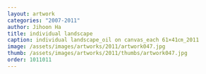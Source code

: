 ```yaml
---
layout: artwork
categories: "2007-2011"
author: Jihoon Ha
title: individual landscape
caption: individual landscape_oil on canvas_each 61×41㎝_2011
image: /assets/images/artworks/2011/artwork047.jpg
thumb: /assets/images/artworks/2011/thumbs/artwork047.jpg
order: 1011011
---
```

